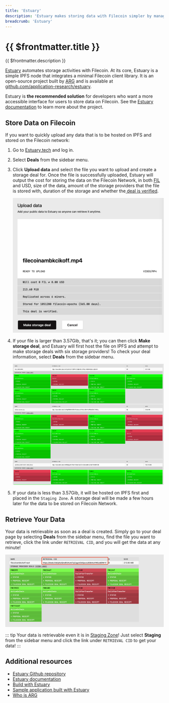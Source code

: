 ```yaml
---
title: 'Estuary'
description: 'Estuary makes storing data with Filecoin simpler by managing replication tasks and automating much of the workflow, allow you to carry on building your applications.'
breadcrumb: 'Estuary'
---
```


# {{ $frontmatter.title }}

{{ $frontmatter.description }}

[Estuary](https://estuary.tech) automates storage activities with Filecoin. At its core, Estuary is a simple IPFS node that integrates a minimal Filecoin client library. It is an open-source project built by [ARG](https://arg.protocol.ai/) and is available at [github.com/application-research/estuary](https://github.com/application-research/estuary). 

Estuary is **the recommended solution** for developers who want a more accessible interface for users to store data on Filecoin. See the [Estuary documentation](https://docs.estuary.tech) to learn more about the project.

## Store Data on Filecoin

If you want to quickly upload any data that is to be hosted on IPFS and stored on the Filecoin network:

1. Go to [Estuary.tech](https://estuary.tech) and log in.
2. Select **Deals** from the sidebar menu.
3. Click **Upload data** and select the file you want to upload and create a storage deal for. Once the file is successfully uploaded, Estuary will output the cost for storing the data on the Filecoin Network, in both [FIL](https://docs.filecoin.io/reference/glossary/#fil) and USD, size of the data, amount of the storage providers that the file is stored with, duration of the storage and whether the[ deal is verified](https://spec.filecoin.io/#section-algorithms.verified_clients).

   ![Estuary upload file successfully](./images/estuary/estuary-upload.png)

4. If your file is larger than 3.57Gib, that's it; you can then click **Make storage deal**, and Estuary will first host the file on IPFS and attempt to make storage deals with six storage providers! To check your deal information, select **Deals** from the sidebar menu.

    ![Estuary deals](./images/estuary/estuary-user-deal.png)

5. If your data is less than 3.57Gib, it will be hosted on IPFS first and placed in the `Staging Zone`. A storage deal will be made a few hours later for the data to be stored on Filecoin Network.

## Retrieve Your Data

Your data is retrievable as soon as a deal is created. Simply go to your deal page by selecting **Deals** from the sidebar menu, find the file you want to retrieve, click the link under `RETRIEVAL CID`, and you will get the data at any minute!

   ![Estuary retrieve](./images/estuary/estuary-retrieve.png)

::: tip
Your data is retrievable even it is in [Staging Zone]((#staging-zone))! Just select **Staging** from the sidebar menu and click the link under `RETRIEVAL CID` to get your data!
:::

## Additional resources

- [Estuary Github repository](https://github.com/application-research/estuary)
- [Estuary documentation](https://docs.estuary.tech)
- [Build with Estuary](https://docs.filecoin.io/build/estuary/)
- [Sample application built with Estuary](https://github.com/application-research/estuary-www)
- [Who is ARG](https://arg.protocol.ai)


